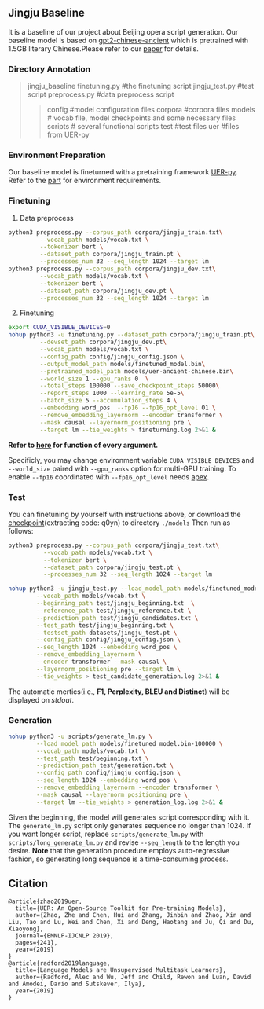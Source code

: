 ﻿## Jingju Baseline
It is a baseline of our project about Beijing opera script generation. Our baseline model is based on [gpt2-chinese-ancient](https://huggingface.co/uer/gpt2-chinese-ancient) which is pretrained with 1.5GB literary Chinese.Please refer to our [paper](https://github.com/zhengmidon/jingju_baseline/blob/master/Beijing%20Opera%20Script%20Generation%20with%20GPT-2%20as%20A%20Baseline.pdf) for details.
### Directory Annotation

> jingju_baseline
> finetuning.py #the finetuning script
> jingju_test.py #test script
> preprocess.py #data preprocess script
> >config #model configuration files 
> >corpora #corpora files
> >models # vocab file, model checkpoints and some necessary files
> >scripts # several functional scripts
> >test #test files
> >uer #files from UER-py

### Environment Preparation
Our baseline model is fineturned with a pretraining framework [UER-py](https://github.com/dbiir/UER-py). Refer to the [part](https://github.com/dbiir/UER-py#requirements) for environment requirements.
### Finetuning

 1. Data preprocess
 ```Bash
 python3 preprocess.py --corpus_path corpora/jingju_train.txt\
		  --vocab_path models/vocab.txt \
		  --tokenizer bert \
		  --dataset_path corpora/jingju_train.pt \
		  --processes_num 32 --seq_length 1024 --target lm
 python3 preprocess.py --corpus_path corpora/jingju_dev.txt\
		  --vocab_path models/vocab.txt \
		  --tokenizer bert \
		  --dataset_path corpora/jingju_dev.pt \
		  --processes_num 32 --seq_length 1024 --target lm
 ```
 2. Finetuning
```Bash
export CUDA_VISIBLE_DEVICES=0
nohup python3 -u finetuning.py --dataset_path corpora/jingju_train.pt\
		 --devset_path corpora/jingju_dev.pt\
		 --vocab_path models/vocab.txt \
		 --config_path config/jingju_config.json \
		 --output_model_path models/finetuned_model.bin\
		 --pretrained_model_path models/uer-ancient-chinese.bin\
		 --world_size 1 --gpu_ranks 0  \
		 --total_steps 100000 --save_checkpoint_steps 50000\
		 --report_steps 1000 --learning_rate 5e-5\
		 --batch_size 5 --accumulation_steps 4 \
		 --embedding word_pos  --fp16 --fp16_opt_level O1 \
		 --remove_embedding_layernorm --encoder transformer \
		 --mask causal --layernorm_positioning pre \
		 --target lm --tie_weights > fineturning.log 2>&1 &
```
**Refer to [here](https://github.com/dbiir/UER-py/wiki/%E9%A2%84%E5%A4%84%E7%90%86) for  function of every argument.**

Specificly, you may change environment variable `CUDA_VISIBLE_DEVICES` and `--world_size` paired with `--gpu_ranks` option for multi-GPU training. To enable `--fp16` coordinated with `--fp16_opt_level`  needs [apex](https://github.com/NVIDIA/apex).
### Test
You can finetuning by yourself with instructions above, or download the [checkpoint](https://pan.baidu.com/s/1K5flY2Wex6aLkfSIKtfUcA)(extracting code: q0yn) to directory `./models`
Then run as follows:
```bash
python3 preprocess.py --corpus_path corpora/jingju_test.txt\
		  --vocab_path models/vocab.txt \
		  --tokenizer bert \
		  --dataset_path corpora/jingju_test.pt \
		  --processes_num 32 --seq_length 1024 --target lm
```
```bash
nohup python3 -u jingju_test.py --load_model_path models/finetuned_model.bin-100000 \
		--vocab_path models/vocab.txt \
		--beginning_path test/jingju_beginning.txt  \
		--reference_path test/jingju_reference.txt \
		--prediction_path test/jingju_candidates.txt \
		--test_path test/jingju_beginning.txt \
		--testset_path datasets/jingju_test.pt \
		--config_path config/jingju_config.json \
		--seq_length 1024 --embedding word_pos \
		--remove_embedding_layernorm \
		--encoder transformer --mask causal \
		--layernorm_positioning pre --target lm \
		--tie_weights > test_candidate_generation.log 2>&1 &
```
The automatic mertics(i.e., **F1, Perplexity, BLEU and Distinct**) will be displayed on _stdout_.
### Generation
```bash
nohup python3 -u scripts/generate_lm.py \
		--load_model_path models/finetuned_model.bin-100000 \
		--vocab_path models/vocab.txt \
		--test_path test/beginning.txt \
		--prediction_path test/generation.txt \
		--config_path config/jingju_config.json \
		--seq_length 1024 --embedding word_pos \
		--remove_embedding_layernorm --encoder transformer \
		--mask causal --layernorm_positioning pre \
		--target lm --tie_weights > generation_log.log 2>&1 &
```
Given the beginning, the model will generates script corresponding with it.
The `generate_lm.py` script only generates sequence no longer than 1024. If you want longer script, replace `scripts/generate_lm.py` with `scripts/long_generate_lm.py` and revise `--seq_length` to the length you desire. **Note** that the generation procedure employs auto-regressive fashion, so generating long sequence is a time-consuming process.
## Citation
```
@article{zhao2019uer,
  title={UER: An Open-Source Toolkit for Pre-training Models},
  author={Zhao, Zhe and Chen, Hui and Zhang, Jinbin and Zhao, Xin and Liu, Tao and Lu, Wei and Chen, Xi and Deng, Haotang and Ju, Qi and Du, Xiaoyong},
  journal={EMNLP-IJCNLP 2019},
  pages={241},
  year={2019}
}
@article{radford2019language,
  title={Language Models are Unsupervised Multitask Learners},
  author={Radford, Alec and Wu, Jeff and Child, Rewon and Luan, David and Amodei, Dario and Sutskever, Ilya},
  year={2019}
}
```

